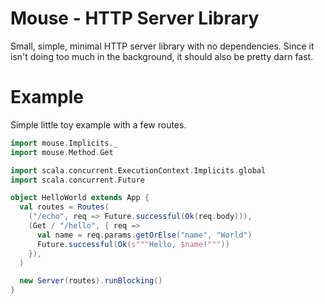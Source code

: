 # Mouse - HTTP Server Library

Small, simple, minimal HTTP server library with no dependencies.
Since it isn't doing too much in the background, it should also be pretty darn fast.

# Example

Simple little toy example with a few routes.
```scala
import mouse.Implicits._
import mouse.Method.Get

import scala.concurrent.ExecutionContext.Implicits.global
import scala.concurrent.Future

object HelloWorld extends App {
  val routes = Routes(
    ("/echo", req => Future.successful(Ok(req.body))),
    (Get / "/hello", { req =>
      val name = req.params.getOrElse("name", "World")
      Future.successful(Ok(s"""Hello, $name!"""))
    }),
  )

  new Server(routes).runBlocking()
}
```
